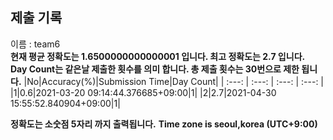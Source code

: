 


  
## 제출 기록  
이름 : team6  
**현재 평균 정확도는 1.6500000000000001 입니다. 최고 정확도는 2.7 입니다.**  
**Day Count는 같은날 제출한 횟수를 의미 합니다. 총 제출 횟수는 30번으로 제한 됩니다.**
|No|Accuracy(%)|Submission Time|Day Count|
| :---: | :---: | :---: | :---: |
|1|0.6|2021-03-20 09:14:44.376685+09:00|1|
|2|2.7|2021-04-30 15:55:52.840904+09:00|1|


**정확도는 소숫점 5자리 까지 출력됩니다.**
**Time zone is seoul,korea (UTC+9:00)**
